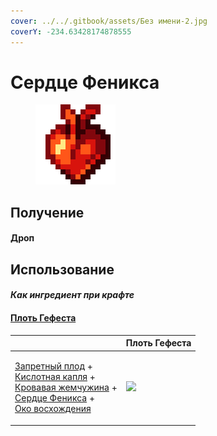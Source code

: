 ```yaml
---
cover: ../../.gitbook/assets/Без имени-2.jpg
coverY: -234.63428174878555
---
```


# Сердце Феникса

<figure><img src="../../.gitbook/assets/sweet_heart_128.png" alt=""><figcaption></figcaption></figure>

## Получение

#### Дроп

## Использование

#### _Как ингредиент при крафте_

#### [Плоть Гефеста](demon\_flesh.md)

|                                                                                                                                                                                                                                                                               | Плоть Гефеста                               |
| ----------------------------------------------------------------------------------------------------------------------------------------------------------------------------------------------------------------------------------------------------------------------------- | ------------------------------------------- |
| <p><a href="forbidden_fruit.md">Запретный плод</a> +<br><a href="acid.md">Кислотная капля</a> +<br><a href="blood_pearl_of_teleportation.md">Кровавая жемчужина</a> +<br><a href="sweet_heart.md">Сердце Феникса</a> +<br><a href="eye_projectile.md">Око восхождения</a></p> | ![](../../.gitbook/assets/demon\_flesh.png) |
